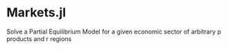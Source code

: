 # Markets.jl
Solve a Partial Equilibrium Model for a given economic sector of arbitrary p products and r regions
